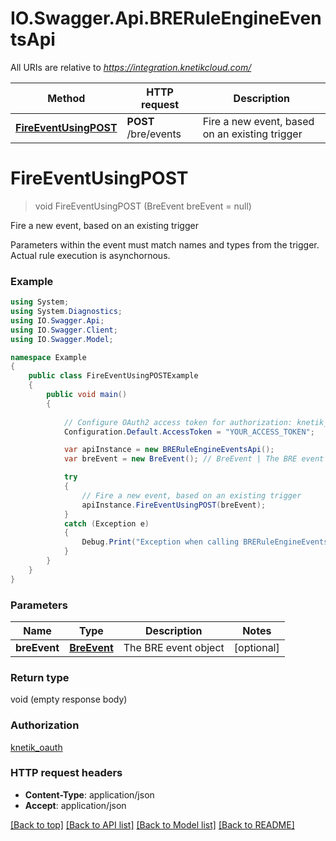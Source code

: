 # IO.Swagger.Api.BRERuleEngineEventsApi

All URIs are relative to *https://integration.knetikcloud.com/*

Method | HTTP request | Description
------------- | ------------- | -------------
[**FireEventUsingPOST**](BRERuleEngineEventsApi.md#fireeventusingpost) | **POST** /bre/events | Fire a new event, based on an existing trigger


<a name="fireeventusingpost"></a>
# **FireEventUsingPOST**
> void FireEventUsingPOST (BreEvent breEvent = null)

Fire a new event, based on an existing trigger

Parameters within the event must match names and types from the trigger. Actual rule execution is asynchornous.

### Example
```csharp
using System;
using System.Diagnostics;
using IO.Swagger.Api;
using IO.Swagger.Client;
using IO.Swagger.Model;

namespace Example
{
    public class FireEventUsingPOSTExample
    {
        public void main()
        {
            
            // Configure OAuth2 access token for authorization: knetik_oauth
            Configuration.Default.AccessToken = "YOUR_ACCESS_TOKEN";

            var apiInstance = new BRERuleEngineEventsApi();
            var breEvent = new BreEvent(); // BreEvent | The BRE event object (optional) 

            try
            {
                // Fire a new event, based on an existing trigger
                apiInstance.FireEventUsingPOST(breEvent);
            }
            catch (Exception e)
            {
                Debug.Print("Exception when calling BRERuleEngineEventsApi.FireEventUsingPOST: " + e.Message );
            }
        }
    }
}
```

### Parameters

Name | Type | Description  | Notes
------------- | ------------- | ------------- | -------------
 **breEvent** | [**BreEvent**](BreEvent.md)| The BRE event object | [optional] 

### Return type

void (empty response body)

### Authorization

[knetik_oauth](../README.md#knetik_oauth)

### HTTP request headers

 - **Content-Type**: application/json
 - **Accept**: application/json

[[Back to top]](#) [[Back to API list]](../README.md#documentation-for-api-endpoints) [[Back to Model list]](../README.md#documentation-for-models) [[Back to README]](../README.md)

